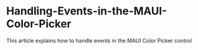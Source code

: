 # Handling-Events-in-the-MAUI-Color-Picker
This article explains how to handle events in the MAUI Color Picker control
